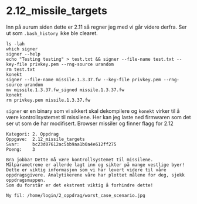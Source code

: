 # 2.12_missile_targets

Inn på aurum siden dette er 2.11 så regner jeg med vi går videre derfra. Ser ut som `.bash_history` ikke ble clearet.

```
ls -lah
which signer
signer --help
echo "Testing testing" > test.txt && signer --file-name test.txt --key-file privkey.pem --rng-source urandom
rm test.txt
konekt
signer --file-name missile.1.3.37.fw --key-file privkey.pem --rng-source urandom
mv missile.1.3.37.fw_signed missile.1.3.37.fw
konekt
rm privkey.pem missile.1.3.37.fw
```

`signer` er en binary som vi sikkert skal dekompilere og `konekt` virker til å være kontrollsystemet til missilene. Her kan jeg laste ned firmwaren som det ser ut som de har modifisert. Browser missiler og finner flagg for 2.12

```
Kategori: 2. Oppdrag
Oppgave:  2.12_missile_targets
Svar:     bc23d07612ac5bb9aa1b0a4e612ff275
Poeng:    3

Bra jobba! Dette må være kontrollsystemet til missilene. Målparametrene er allerde lagt inn og sikter på mange vestlige byer!
Dette er viktig informasjon som vi har levert videre til våre oppdragsgivere. Analytikerene våre har plottet målene for deg, sjekk oppdragsmappen.
Som du forstår er det ekstremt viktig å forhindre dette!

Ny fil: /home/login/2_oppdrag/worst_case_scenario.jpg
```